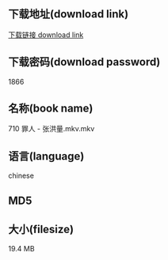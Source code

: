 ## 下载地址(download link)
[下载链接 download link](https://voluble-croquembouche-d321dc.netlify.app/?s=710+%E7%BD%AA%E4%BA%BA+-+%E5%BC%A0%E6%B4%AA%E9%87%8F.mkv)

## 下载密码(download password)
1866

## 名称(book name)
710 罪人 - 张洪量.mkv.mkv

## 语言(language)
chinese

## MD5


## 大小(filesize)
19.4 MB
